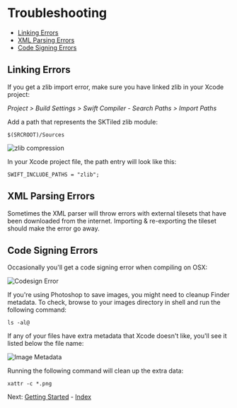 # Troubleshooting

- [Linking Errors](#linking-errors)
- [XML Parsing Errors](#xml-parsing-errors)
- [Code Signing Errors](#code-signing-errors)

## Linking Errors

If you get a zlib import error, make sure you have linked zlib in your Xcode project:


*Project > Build Settings > Swift Compiler - Search Paths > Import Paths*

Add a path that represents the SKTiled zlib module:

`$(SRCROOT)/Sources`


![zlib compression](images/zlib_linking.png)

In your Xcode project file, the path entry will look like this:

`SWIFT_INCLUDE_PATHS = "zlib";`


## XML Parsing Errors

Sometimes the XML parser will throw errors with external tilesets that have been downloaded from the internet. Importing & re-exporting the tileset should make the error go away.


## Code Signing Errors

Occasionally you'll get a code signing error when compiling on OSX:

![Codesign Error](images/codesign-error.png)

If you're using Photoshop to save images, you might need to cleanup Finder metadata. To check, browse to your images directory in shell and run the following command:
 
    ls -al@

If any of your files have extra metadata that Xcode doesn't like, you'll see it listed below the file name:

![Image Metadata](images/xattr-cleanup.png)

Running the following command will clean up the extra data:

    xattr -c *.png


Next: [Getting Started](getting-started.html) - [Index](Tutorial.html)
